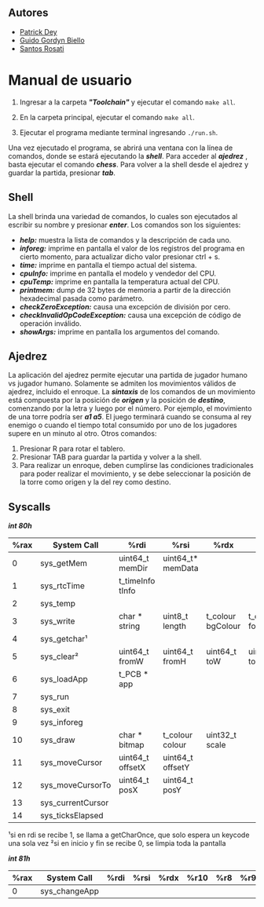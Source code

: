 ## Autores
- [Patrick Dey](https://github.com/patrickmdey)
- [Guido Gordyn Biello](https://github.com/ggordyn) 
- [Santos Rosati](https://github.com/srosati) 

# Manual de usuario

1. Ingresar a la carpeta ***"Toolchain"*** y ejecutar el comando `make all`.

2. En la carpeta principal, ejecutar el comando `make all`.

3. Ejecutar el programa mediante terminal ingresando `./run.sh`.

Una vez ejecutado el programa, se abrirá una ventana con la línea de comandos, donde se estará ejecutando la ***shell***. Para acceder al ***ajedrez*** , basta ejecutar el comando ***chess***. Para volver a la shell desde el ajedrez y guardar la partida, presionar ***tab***.


## Shell

La shell brinda una variedad de comandos, lo cuales son ejecutados al escribir su nombre y presionar ***enter***.
Los comandos son los siguientes:

- ***help:*** muestra la lista de comandos y la descripción de cada uno.
- ***inforeg:*** imprime en pantalla el valor de los registros del programa en cierto momento, para actualizar dicho valor presionar ctrl + s.
- ***time:*** imprime en pantalla el tiempo actual del sistema.
- ***cpuInfo:*** imprime en pantalla el modelo y vendedor del CPU. 
- ***cpuTemp:*** imprime en pantalla la temperatura actual del CPU. 
- ***printmem:*** dump de 32 bytes de memoria a partir de la dirección hexadecimal pasada como parámetro. 
- ***checkZeroException:*** causa una excepción de división por cero. 
- ***checkInvalidOpCodeException:*** causa una excepción de código de operación inválido.
- ***showArgs:*** imprime en pantalla los argumentos del comando.


## Ajedrez

La aplicación del ajedrez permite ejecutar una partida de jugador humano vs jugador humano. Solamente se admiten los movimientos válidos de ajedrez, incluido el enroque. 
La ***sintaxis*** de los comandos de un movimiento está compuesta por la posición de ***origen*** y la posición de ***destino***, comenzando por la letra y luego por el número. Por ejemplo, el movimiento de una torre podría ser ***a1 a5***. El juego terminará cuando se consuma al rey enemigo o cuando el tiempo total consumido por uno de los jugadores supere en un minuto al otro.
Otros comandos:
1. Presionar R para rotar el tablero.
2. Presionar TAB para guardar la partida y volver a la shell.
3. Para realizar un enroque, deben cumplirse las condiciones tradicionales para poder realizar el movimiento, y se debe seleccionar la posición de la torre como origen y la del rey como destino.

## Syscalls

***int 80h***

| %rax | System Call       | %rdi             | %rsi              | %rdx              | %r10                | %r8 | %r9 |
| ---- | ----------------- | ---------------- | ----------------- | ----------------- | ------------------- | --- | --- |
| 0    | sys_getMem        | uint64_t memDir  | uint64_t* memData |                   |                     |     |     |
| 1    | sys_rtcTime       | t_timeInfo tInfo |                   |                   |                     |     |     |
| 2    | sys_temp          |                  |                   |                   |                     |     |     |
| 3    | sys_write         | char * string    | uint8_t length    | t_colour bgColour | t_colour fontColour |     |     |
| 4    | sys_getchar¹      |                  |                   |                   |                     |     |     |
| 5    | sys_clear²        | uint64_t fromW   | uint64_t fromH    | uint64_t toW      | uint64_t toH        |     |     |
| 6    | sys_loadApp       | t_PCB * app      |                   |                   |                     |     |     |
| 7    | sys_run           |                  |                   |                   |                     |     |     |
| 8    | sys_exit          |                  |                   |                   |                     |     |     |
| 9    | sys_inforeg       |                  |                   |                   |                     |     |     |
| 10   | sys_draw          | char * bitmap    | t_colour colour   |uint32_t scale     |                     |     |     |
| 11   | sys_moveCursor    | uint64_t offsetX | uint64_t offsetY  |                   |                     |     |     |
| 12   | sys_moveCursorTo  | uint64_t posX    | uint64_t posY     |                   |                     |     |     |
| 13   | sys_currentCursor |                  |                   |                   |                     |     |     |
| 14   | sys_ticksElapsed  |                  |                   |                   |                     |     |     |

¹si en rdi se recibe 1, se llama a getCharOnce, que solo espera un keycode una sola vez
²si en inicio y fin se recibe 0, se limpia toda la pantalla

***int 81h***

| %rax | System Call   | %rdi | %rsi | %rdx | %r10 | %r8 | %r9 |
| ---- | ------------- | ---- | ---- | ---- | ---- | --- | --- |
| 0    | sys_changeApp |      |      |      |      |     |     |
